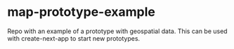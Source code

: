 # map-prototype-example
Repo with an example of a prototype with geospatial data. This can be used with create-next-app to start new prototypes.
